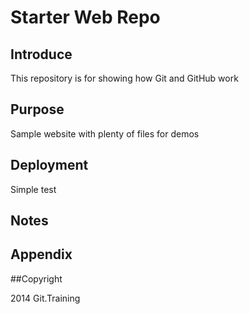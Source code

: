 # Starter Web Repo

## Introduce

This repository is for showing how Git and GitHub work

## Purpose

Sample website with plenty of files for demos

## Deployment
Simple test

## Notes

## Appendix

##Copyright

2014 Git.Training